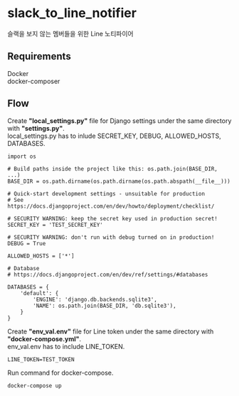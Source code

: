 # slack_to_line_notifier
슬랙을 보지 않는 멤버들을 위한 Line 노티파이어

## Requirements
Docker  
docker-composer

## Flow
Create **"local_settings.py"** file for Django settings under the same directory with **"settings.py"**.<br />
local_settings.py has to inlude SECRET_KEY, DEBUG, ALLOWED_HOSTS, DATABASES.

```
import os

# Build paths inside the project like this: os.path.join(BASE_DIR, ...)
BASE_DIR = os.path.dirname(os.path.dirname(os.path.abspath(__file__)))

# Quick-start development settings - unsuitable for production
# See https://docs.djangoproject.com/en/dev/howto/deployment/checklist/

# SECURITY WARNING: keep the secret key used in production secret!
SECRET_KEY = 'TEST_SECRET_KEY'

# SECURITY WARNING: don't run with debug turned on in production!
DEBUG = True

ALLOWED_HOSTS = ['*']

# Database
# https://docs.djangoproject.com/en/dev/ref/settings/#databases

DATABASES = {
    'default': {
        'ENGINE': 'django.db.backends.sqlite3',
        'NAME': os.path.join(BASE_DIR, 'db.sqlite3'),
    }
}
```

Create **"env_val.env"** file for Line token under the same directory with **"docker-compose.yml"**.<br />
env_val.env has to include LINE_TOKEN.
```
LINE_TOKEN=TEST_TOKEN
```

Run command for docker-compose.<br />
```
docker-compose up
```
